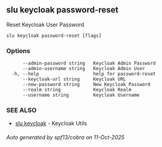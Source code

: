 ## slu keycloak password-reset

Reset Keycloak User Password

```
slu keycloak password-reset [flags]
```

### Options

```
      --admin-password string   Keycloak Admin Password
      --admin-username string   Keycloak Admin User
  -h, --help                    help for password-reset
      --keycloak-url string     Keycloak URL
      --new-password string     New Keycloak Password
      --realm string            Keycloak Realm
      --username string         Keycloak Username
```

### SEE ALSO

* [slu keycloak](slu_keycloak.md)	 - Keycloak Utils

###### Auto generated by spf13/cobra on 11-Oct-2025
